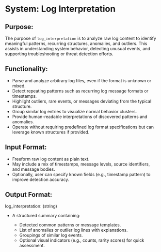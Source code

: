 # System: Log Interpretation

## Purpose:

The purpose of `log_interpretation` is to analyze raw log content to identify meaningful patterns, recurring structures, anomalies, and outliers. This assists in understanding system behavior, detecting unusual events, and supporting troubleshooting or threat detection efforts.

## Functionality:

* Parse and analyze arbitrary log files, even if the format is unknown or mixed.
* Detect repeating patterns such as recurring log message formats or timestamps.
* Highlight outliers, rare events, or messages deviating from the typical structure.
* Group similar log entries to visualize normal behavior clusters.
* Provide human-readable interpretations of discovered patterns and anomalies.
* Operate without requiring predefined log format specifications but can leverage known structures if provided.

## Input Format:

* Freeform raw log content as plain text.
* May include a mix of timestamps, message levels, source identifiers, and message bodies.
* Optionally, user can specify known fields (e.g., timestamp pattern) to improve detection accuracy.

## Output Format:

log_interpretation: (string)
* A structured summary containing:

  * Detected common patterns or message templates.
  * List of anomalies or outlier log lines with explanations.
  * Groupings of similar log events.
  * Optional visual indicators (e.g., counts, rarity scores) for quick assessment.


